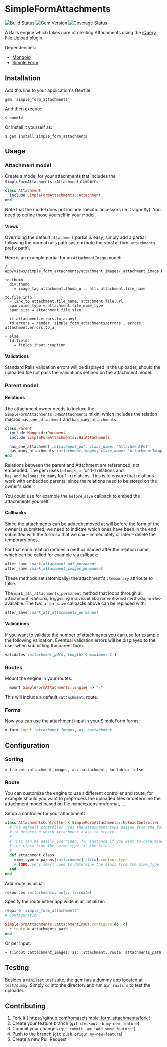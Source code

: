 # SimpleFormAttachments

[![Build Status](https://travis-ci.org/tomasc/simple_form_attachments.svg)](https://travis-ci.org/tomasc/simple_form_attachments) [![Gem Version](https://badge.fury.io/rb/simple_form_attachments.svg)](http://badge.fury.io/rb/simple_form_attachments) [![Coverage Status](https://img.shields.io/coveralls/tomasc/simple_form_attachments.svg)](https://coveralls.io/r/tomasc/simple_form_attachments)

A Rails engine which takes care of creating Attachments using the [jQuery File Upload](https://github.com/blueimp/jQuery-File-Upload) plugin.

Dependencies:
* [Mongoid](http://mongoid.org)
* [Simple Form](https://github.com/plataformatec/simple_form)

## Installation

Add this line to your application's Gemfile:

    gem 'simple_form_attachments'

And then execute:

    $ bundle

Or install it yourself as:

    $ gem install simple_form_attachments

## Usage

### Attachment model

Create a model for your attachments that includes the `SimpleFormAttachments::Attachment` concern:

```ruby
class Attachment
  include SimpleFormAttachments::Attachment
end
```

Note that the model does not include specific accessors (ie Dragonfly). You need to define those yourself in your model.

#### Views

Overriding the default `attachment` partial is easy, simply add a partial following the normal rails path system (note the `simple_form_attachments` prefix path).

Here is an example partial for an `AttachmentImage` model:
```slim
/ app/views/simple_form_attachments/attachment_images/_attachment_image.html.slim

td.thumb
  div.thumb
    = image_tag attachment.thumb_url, alt: attachment.file_name

td.file_info
  = link_to attachment.file_name, attachment.file.url
  span.mime_type = attachment.file_mime_type
  span.size = attachment.file_size

- if attachment.errors.to_a.any?
  td.errors = render 'simple_form_attachments/errors', errors: attachment.errors.to_a

- else
  td.fields
    = fields.input :caption
```

#### Validations

Standard Rails validation errors will be displayed in the uploader, should the uploaded file not pass the validations defined on the attachment model.

### Parent model

#### Relations

The attachment owner needs to include the `SimpleFormAttachments::HasAttachments` mixin, which includes the relation macros `has_one_attachment` and `has_many_attachments`:

```ruby
class Parent
  include Mongoid::Document
  include SimpleFormAttachments::HasAttachments

  has_one_attachment :attachment_pdf, class_name: 'AttachmentPdf'
  has_many_attachments :attachment_images, class_name: 'AttachmentImage'
end
```

Relations between the parent and Attachment are referenced, not embedded. The gem uses `belongs_to` for 1-1 relations and `has_and_belongs_to_many` for 1-n relations. This is to ensure that relations work with embedded parents, since the relations need to be stored on the owner's side.

You could use for example the `before_save` callback to embed the attachments yourself.

#### Callbacks

Since the attachments can be added/removed at will before the form of the owner is submitted, we need to indicate which ones have been in the end submitted with the form so that we can – immediately or later – delete the temporary ones.

For that each relation defines a method named after the relation name, which can be called for example via callback:

```ruby
after_save :mark_attachment_pdf_permanent
after_save :mark_attachment_images_permanent
```

These methods set (atomically) the attachment's `:temporary` attribute to false.

The `mark_all_attachments_permanent` method that loops through all attachment relations, triggering individual abovementioned methods, is also available. The two `after_save` callbacks above can be replaced with:

```ruby
after_save :mark_all_attachments_permanent
```

#### Validations

If you want to validate the number of attachments you can use for example the following validation. Eventual validation errors will be displayed to the user when submitting the parent form.

```ruby
validates :attachment_pdfs, length: { maximum: 2 }
```

### Routes

Mount the engine in your routes:

```ruby
  mount SimpleFormAttachments::Engine => "/"
```

This will include a default `/attachments` route.

### Forms

Now you can use the attachment input in your SimpleForm forms:

```ruby
= form.input :attachment_images, as: :attachment
```

## Configuration

### Sorting

```slim
= f.input :attachment_images, as: :attachment, sortable: false
```

### Route

You can customize the engine to use a different controller and route, for example should you want to preprocess the uploaded files or determine the attachment model based on file mime/extension/format, ….

Setup a controller for your attachments:

```ruby
class AttachmentsController < SimpleFormAttachments::UploadController
  # The default controller uses the attachment type passed from the form input
  # to determine which Attachment class to create.
  #
  # This can be easily overriden, for instance if you want to determine
  # the class from the `mime type` of the file:
  #
  def attachment_class
    mime_type = params[:attachment][:file].content_type
    # TODO: very smart code to determine the class from the mime_type
  end
end
```

Add route as usual:

```ruby
resources :attachments, only: [:create]
```

Specify the route either app wide in an initializer:

```ruby
require 'simple_form_attachments'
# Configuration

SimpleFormAttachments::AttachmentInput.configure do |c|
  c.route = attachments_path
end
```

Or per input:

```slim
= f.input :attachment_images, as: :attachment, route: attachments_path
```

## Testing

Besides a `MiniTest` test suite, the gem has a dummy app located at `test/dummy`. Simply `cd` into the directory and run `bin rails s` to test the uploader.

## Contributing

1. Fork it ( https://github.com/tomasc/simple_form_attachments/fork )
2. Create your feature branch (`git checkout -b my-new-feature`)
3. Commit your changes (`git commit -am 'Add some feature'`)
4. Push to the branch (`git push origin my-new-feature`)
5. Create a new Pull Request
